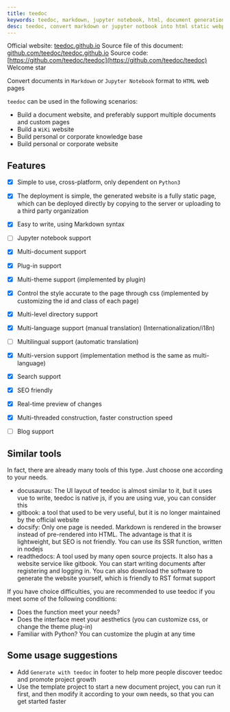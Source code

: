 ```yaml
---
title: teedoc
keywords: teedoc, markdown, jupyter notebook, html, document generation, alternative gitbook, website generation, static website
desc: teedoc, convert markdown or jupyter notbook into html static webpage
---
```



Official website: [teedoc.github.io](https://teedoc.github.io/)
Source file of this document: [github.com/teedoc/teedoc.github.io](https://github.com/teedoc/teedoc.github.io)
Source code: [https://github.com/teedoc/teedoc](https://github.com/teedoc/teedoc) Welcome star

Convert documents in `Markdown` or `Jupyter Notebook` format to `HTML` web pages

`teedoc` can be used in the following scenarios:
* Build a document website, and preferably support multiple documents and custom pages
* Build a `WiKi` website
* Build personal or corporate knowledge base
* Build personal or corporate website




## Features

- [x] Simple to use, cross-platform, only dependent on `Python3`
- [x] The deployment is simple, the generated website is a fully static page, which can be deployed directly by copying to the server or uploading to a third party organization
- [x] Easy to write, using Markdown syntax
- [ ] Jupyter notebook support
- [x] Multi-document support
- [x] Plug-in support
- [x] Multi-theme support (implemented by plugin)
- [x] Control the style accurate to the page through css (implemented by customizing the id and class of each page)
- [x] Multi-level directory support
- [x] Multi-language support (manual translation) (Internationalization/i18n)
- [ ] Multilingual support (automatic translation)
- [x] Multi-version support (implementation method is the same as multi-language)
- [x] Search support
- [x] SEO friendly
- [x] Real-time preview of changes
- [x] Multi-threaded construction, faster construction speed
- [ ] Blog support


## Similar tools

In fact, there are already many tools of this type. Just choose one according to your needs.

* docusaurus: The UI layout of teedoc is almost similar to it, but it uses vue to write, teedoc is native js, if you are using vue, you can consider this
* gitbook: a tool that used to be very useful, but it is no longer maintained by the official website
* docsify: Only one page is needed. Markdown is rendered in the browser instead of pre-rendered into HTML. The advantage is that it is lightweight, but SEO is not friendly. You can use its SSR function, written in nodejs
* readthedocs: A tool used by many open source projects. It also has a website service like gitbook. You can start writing documents after registering and logging in. You can also download the software to generate the website yourself, which is friendly to RST format support

If you have choice difficulties, you are recommended to use teedoc if you meet some of the following conditions:
* Does the function meet your needs?
* Does the interface meet your aesthetics (you can customize css, or change the theme plug-in)
* Familiar with Python? You can customize the plugin at any time


## Some usage suggestions

* Add `Generate with teedoc` in footer to help more people discover teedoc and promote project growth
* Use the template project to start a new document project, you can run it first, and then modify it according to your own needs, so that you can get started faster
